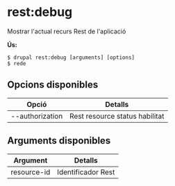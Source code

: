 # rest:debug
Mostrar l'actual recurs Rest de l'aplicació

**Ús:**
```
$ drupal rest:debug [arguments] [options]
$ rede  
```

## Opcions disponibles
Opció | Detalls
-------|-------------
--authorization | Rest resource status habilitat | deshabilitat

## Arguments disponibles
Argument | Detalls
---------|-------------
resource-id | Identificador Rest
